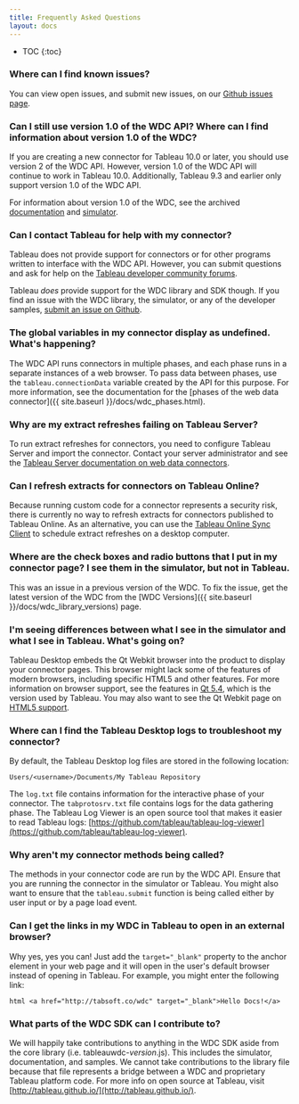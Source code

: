 ```yaml
---
title: Frequently Asked Questions
layout: docs
---
```


* TOC
{:toc}

### Where can I find known issues?

You can view open issues, and submit new issues, on our [Github issues
page](https://github.com/tableau/webdataconnector/issues).

### Can I still use version 1.0 of the WDC API? Where can I find information about version 1.0 of the WDC?

If you are creating a new connector for Tableau 10.0 or later, you should use version 2 of the WDC API. However,
version 1.0 of the WDC API will continue to work in Tableau 10.0. Additionally, Tableau 9.3 and earlier only support
version 1.0 of the WDC API.

For information about version 1.0 of the WDC, see the archived <a href="http://onlinehelp.tableau.com/v9.3/api/wdc/en-us/help.htm" style="text-decoration:underline;">documentation</a>
and <a href="https://github.com/tableau/webdataconnector/releases/tag/v1.1.0" style="text-decoration:underline;">simulator</a>.

### Can I contact Tableau for help with my connector?

Tableau does not provide support for connectors or for other programs written to interface with the WDC API. However,
you can submit questions and ask for help on the [Tableau developer community
forums](https://community.tableau.com/community/developers/content).

Tableau *does* provide support for the WDC library and SDK though. If you find an issue with the WDC library, the simulator,
or any of the developer samples, [submit an issue on Github](https://github.com/tableau/webdataconnector/issues).

### The global variables in my connector display as undefined. What's happening?

The WDC API runs connectors in multiple phases, and each phase runs in a separate instances of a web browser. To pass
data between phases, use the `tableau.connectionData` variable created by the API for this purpose. For more
information, see the documentation for the [phases of the web data connector]({{ site.baseurl }}/docs/wdc_phases.html).

### Why are my extract refreshes failing on Tableau Server?

To run extract refreshes for connectors, you need to configure Tableau Server and import the connector. Contact your
server administrator and see the [Tableau Server documentation on web data
connectors](http://onlinehelp.tableau.com/v0.0/server/en-us/help.htm#datasource_wdc.htm).

### Can I refresh extracts for connectors on Tableau Online?

Because running custom code for a connector represents a security risk, there is currently no way to refresh extracts
for connectors published to Tableau Online. As an alternative, you can use the [Tableau Online Sync
Client](https://onlinehelp.tableau.com/current/online/en-us/to_sync_local_data.htm) to schedule extract refreshes on a
desktop computer.

### Where are the check boxes and radio buttons that I put in my connector page? I see them in the simulator, but not in Tableau.

This was an issue in a previous version of the WDC. To fix the issue, get the latest version of the WDC from the [WDC
Versions]({{ site.baseurl }}/docs/wdc_library_versions) page.

### I'm seeing differences between what I see in the simulator and what I see in Tableau. What's going on?

Tableau Desktop embeds the Qt Webkit browser into the product to display your connector pages. This browser might lack
some of the features of modern browsers, including specific HTML5 and other features. For more information on browser
support, see the features in [Qt 5.4](https://wiki.qt.io/New_Features_in_Qt_5.4), which is the version used by Tableau.
You may also want to see the Qt Webkit page on [HTML5 support](https://wiki.qt.io/Qt_Webkit_HTML5_Score).

### Where can I find the Tableau Desktop logs to troubleshoot my connector?

By default, the Tableau Desktop log files are stored in the following location:

```
Users/<username>/Documents/My Tableau Repository
```

The `log.txt` file contains information for the interactive phase of your connector. The `tabprotosrv.txt` file contains
logs for the data gathering phase.  The Tableau Log Viewer is an open source tool that makes it easier to read Tableau logs: [https://github.com/tableau/tableau-log-viewer](https://github.com/tableau/tableau-log-viewer).

### Why aren't my connector methods being called?

The methods in your connector code are run by the WDC API. Ensure that you are running the connector in the simulator or
Tableau. You might also want to ensure that the `tableau.submit` function is being called either by user input or by a
page load event.

### Can I get the links in my WDC in Tableau to open in an external browser?

Why yes, yes you can! Just add the
`target="_blank"` property to the anchor element in your web page and it will open in the user's default browser instead
of opening in Tableau. For example, you might enter the following link:

```
html <a href="http://tabsoft.co/wdc" target="_blank">Hello Docs!</a>
```

### What parts of the WDC SDK can I contribute to?

We will happily take contributions to anything in the WDC SDK aside
from the core library (i.e.  tableauwdc-*version*.js).  This includes the simulator, documentation, and samples.  We
cannot take contributions to the library file because that file represents a bridge between a WDC and proprietary
Tableau platform code.  For more info on open source at Tableau, visit
[http://tableau.github.io/](http://tableau.github.io/).

